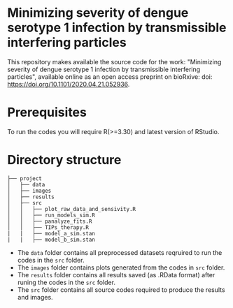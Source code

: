 # Minimizing severity of dengue serotype 1 infection by transmissible interfering particles

This repository makes available the source code for the work: "Minimizing severity of dengue serotype 1 infection by transmissible interfering particles", available online as an open access preprint on bioRxive: doi: https://doi.org/10.1101/2020.04.21.052936.

# Prerequisites

To run the codes you will require R(>=3.30) and latest version of RStudio.

# Directory structure
```
├── project
│   ├── data
│   ├── images
│   ├── results
│   ├── src
│   │   ├── plot_raw_data_and_sensivity.R
│   │   ├── run_models_sim.R
│   │   ├── panalyze_fits.R
│   │   ├── TIPs_therapy.R
|   |   ├── model_a_sim.stan
|   |   ├── model_b_sim.stan
```
- The `data` folder contains all preprocessed datasets reqruired to run the codes in the `src` folder. 
- The `images` folder contains plots generated from the codes in `src` folder.
- The `results` folder contains all results saved (as .RData format) after runing the codes in the `src` folder.
- The `src` folder contains all source codes required to produce the results and images.
